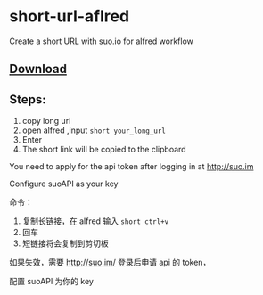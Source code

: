 # short-url-aflred
Create a short URL with suo.io for alfred workflow

## [Download](https://github.com/shanelau/short-url-aflred/raw/master/Short%20URL.alfredworkflow)

## Steps:

1. copy long url
2. open alfred ,input `short your_long_url`
3. Enter
4. The short link will be copied to the clipboard

You need to apply for the api token after logging in at http://suo.im

Configure suoAPI as your key

命令：
1. 复制长链接，在 alfred 输入 `short ctrl+v`
2. 回车
3. 短链接将会复制到剪切板

如果失效，需要 http://suo.im/ 登录后申请 api 的 token，

配置 suoAPI 为你的 key
